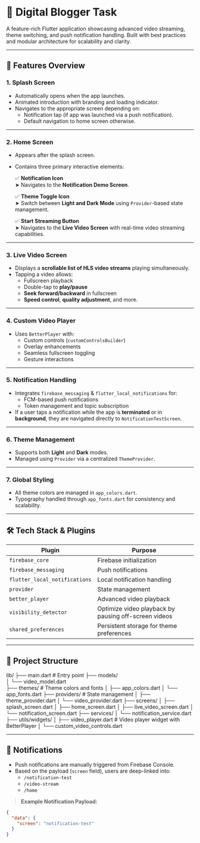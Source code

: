 # 📱 Digital Blogger Task

A feature-rich Flutter application showcasing advanced video streaming, theme switching, and push notification handling. Built with best practices and modular architecture for scalability and clarity.

---

## 🚀 Features Overview

### 1. **Splash Screen**
- Automatically opens when the app launches.
- Animated introduction with branding and loading indicator.
- Navigates to the appropriate screen depending on:
  - Notification tap (if app was launched via a push notification).
  - Default navigation to home screen otherwise.

---

### 2. **Home Screen**
- Appears after the splash screen.
- Contains three primary interactive elements:
  
  ✅ **Notification Icon**  
  ➤ Navigates to the **Notification Demo Screen**.

  ✅ **Theme Toggle Icon**  
  ➤ Switch between **Light and Dark Mode** using `Provider`-based state management.

  ✅ **Start Streaming Button**  
  ➤ Navigates to the **Live Video Screen** with real-time video streaming capabilities.

---

### 3. **Live Video Screen**
- Displays a **scrollable list of HLS video streams** playing simultaneously.
- Tapping a video allows:
  - Fullscreen playback
  - Double-tap to **play/pause**
  - **Seek forward/backward** in fullscreen
  - **Speed control**, **quality adjustment**, and more.

---

### 4. **Custom Video Player**
- Uses `BetterPlayer` with:
  - Custom controls (`customControlsBuilder`)
  - Overlay enhancements
  - Seamless fullscreen toggling
  - Gesture interactions

---

### 5. **Notification Handling**
- Integrates `firebase_messaging` & `flutter_local_notifications` for:
  - FCM-based push notifications
  - Token management and topic subscription
- If a user taps a notification while the app is **terminated** or in **background**, they are navigated directly to `NotificationTestScreen`.

---

### 6. **Theme Management**
- Supports both **Light** and **Dark** modes.
- Managed using `Provider` via a centralized `ThemeProvider`.

---

### 7. **Global Styling**
- All theme colors are managed in `app_colors.dart`.
- Typography handled through `app_fonts.dart` for consistency and scalability.

---

## 🛠️ Tech Stack & Plugins

| Plugin | Purpose |
|--------|---------|
| `firebase_core` | Firebase initialization |
| `firebase_messaging` | Push notifications |
| `flutter_local_notifications` | Local notification handling |
| `provider` | State management |
| `better_player` | Advanced video playback |
| `visibility_detector` | Optimize video playback by pausing off-screen videos |
| `shared_preferences` | Persistent storage for theme preferences |

---

## 📂 Project Structure

lib/
├── main.dart # Entry point
├── models/                     
│   └── video_model.dart          
├── themes/ # Theme colors and fonts
│ ├── app_colors.dart
│ └── app_fonts.dart
├── providers/ # State management
│ ├── theme_provider.dart
│ └── video_provider.dart
├── screens/
│ ├── splash_screen.dart
│ ├── home_screen.dart
│ ├── live_video_screen.dart
│ └── notification_screen.dart
├── services/
│ └── notification_service.dart
├── utils/widgets/
│ ├── video_player.dart # Video player widget with BetterPlayer
│ └── custom_video_controls.dart

---

## 🔔 Notifications

- Push notifications are manually triggered from Firebase Console.
- Based on the payload (`screen` field), users are deep-linked into:
  - `/notification-test`
  - `/video-stream`
  - `/home`

> **Example Notification Payload:**
```json
{
  "data": {
    "screen": "notification-test"
  }
}
